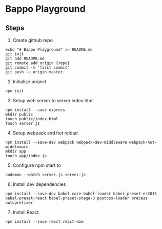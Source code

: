 # Bappo Playground

## Steps
1. Create github repo
```
echo "# Bappo Playground" >> README.md
git init
git add README.md
git remote add origin {repo}
git commit -m 'first commit'
git push -u origin master
```

2. Initialize project
```
npm init
```

3. Setup web server to server index.html
```
npm install --save express
mkdir public
touch public/index.html
touch server.js
```

4. Setup webpack and hot reload
```
npm install --save-dev webpack webpack-dev-middleware webpack-hot-middleware
mkdir app
touch app/index.js
```

5. Configure npm start to
```
nodemon --watch server.js server.js
```

6. Install dev dependencies
```
npm install --save-dev babel-core babel-loader babel-preset-es2015 babel-preset-react babel-preset-stage-0 postcss-loader precess autoprefixer
```

7. Install React
```
npm install --save react react-dom
```
